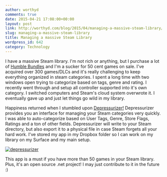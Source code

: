 ```yaml
---
author: worthyd
comments: true
date: 2015-04-21 17:08:00+00:00
layout: post
link: http://worthyd.com/blog/2015/04/managing-a-massive-steam-library/
slug: managing-a-massive-steam-library
title: Managing a massive Steam Library
wordpress_id: 642
category: Technology
---
```


I have a massive Steam library.  I'm not rich or anything, but I purchase a lot of [Humble Bundles](https://www.humblebundle.com/) and I'm a sucker for 50 cent games on sale.  I've acquired over 300 games/DLCs and it's really challenging to keep everything organized in steam categories.  I spent a long time with two windows open trying to categorize based on tags, genre and rating.  I recently went through and setup all controller supported into it's own category. I switched computers and Steam's cloud system overwrote it.  I eventually gave up and just let things go wild in my library.

Happiness returned when I stumbled upon [Depressurizer!](https://github.com/rallion/depressurizer)  Depressurizer provides you an interface for managing your Steam categories very quickly.  I was able to auto-categorize  based on User Tags, Genre, Store Flags, Ratings and a ton of other fields.  Depressurizer will write to your Steam directory, but also export it to a physical file in case Steam forgets all your hard work.  I've stored my app in my Dropbox folder so I can work on my library on my Surface and my main setup.  

[![depressurizer](http://blog.worthyd.com/wp-content/uploads/2015/04/depressurizer-300x219.png)](http://blog.worthyd.com/wp-content/uploads/2015/04/depressurizer.png)
 
This app is a must if you have more than 50 games in your Steam library.  Plus, it's an open source .net project!  I may just contribute to it in the future :)
